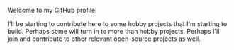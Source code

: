Welcome to my GitHub profile!

I'll be starting to contribute here to some hobby projects that I'm starting to build. Perhaps some will turn in to more than hobby projects. Perhaps I'll join and contribute to other relevant open-source projects as well.
